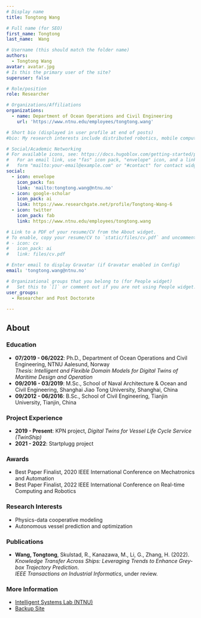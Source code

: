 ```yaml
---
# Display name
title: Tongtong Wang

# Full name (for SEO)
first_name: Tongtong
last_name:  Wang

# Username (this should match the folder name)
authors:
  - Tongtong Wang
avatar: avatar.jpg
# Is this the primary user of the site?
superuser: false

# Role/position
role: Researcher

# Organizations/Affiliations
organizations:
  - name: Department of Ocean Operations and Civil Engineering
    url: 'https://www.ntnu.edu/employees/tongtong.wang'

# Short bio (displayed in user profile at end of posts)
#bio: My research interests include distributed robotics, mobile computing and programmable matter.

# Social/Academic Networking
# For available icons, see: https://docs.hugoblox.com/getting-started/page-builder/#icons
#   For an email link, use "fas" icon pack, "envelope" icon, and a link in the
#   form "mailto:your-email@example.com" or "#contact" for contact widget.
social:
  - icon: envelope
    icon_pack: fas
    link: 'mailto:tongtong.wang@ntnu.no'
  - icon: google-scholar
    icon_pack: ai
    link: https://www.researchgate.net/profile/Tongtong-Wang-6
  - icon: twitter
    icon_pack: fab
    link: https://www.ntnu.edu/employees/tongtong.wang

# Link to a PDF of your resume/CV from the About widget.
# To enable, copy your resume/CV to `static/files/cv.pdf` and uncomment the lines below.
# - icon: cv
#   icon_pack: ai
#   link: files/cv.pdf

# Enter email to display Gravatar (if Gravatar enabled in Config)
email: 'tongtong.wang@ntnu.no'

# Organizational groups that you belong to (for People widget)
#   Set this to `[]` or comment out if you are not using People widget.
user_groups:
  - Researcher and Post Doctorate
 
---
```

## About

### Education
- **07/2019  - 06/2022**: Ph.D., Department of Ocean Operations and Civil Engineering, NTNU Aalesund, Norway  
  *Thesis: Intelligent and Flexible Domain Models for Digital Twins of Maritime Design and Operation*
- **09/2016  - 03/2019**: M.Sc., School of Naval Architecture & Ocean and Civil Engineering, Shanghai Jiao Tong University, Shanghai, China  
- **09/2012  - 06/2016**: B.Sc., School of Civil Engineering, Tianjin University, Tianjin, China

### Project Experience
- **2019  - Present**: KPN project, *Digital Twins for Vessel Life Cycle Service (TwinShip)*  
- **2021  - 2022**: Startplugg project

### Awards
- Best Paper Finalist, 2020 IEEE International Conference on Mechatronics and Automation  
- Best Paper Finalist, 2022 IEEE International Conference on Real-time Computing and Robotics

### Research Interests
- Physics-data cooperative modeling  
- Autonomous vessel prediction and optimization

### Publications
- **Wang, Tongtong**, Skulstad, R., Kanazawa, M., Li, G., Zhang, H. (2022).  
  *Knowledge Transfer Across Ships: Leveraging Trends to Enhance Grey-box Trajectory Prediction*.  
  _IEEE Transactions on Industrial Informatics_, under review.

### More Information
- [Intelligent Systems Lab (NTNU)](https://www.ntnu.edu/ihb/intelligent-systems-lab)  
- [Backup Site](http://org.ntnu.no/intelligentsystemslab)
